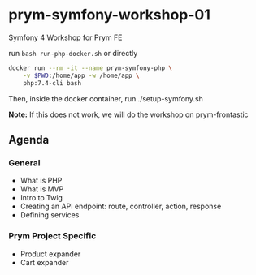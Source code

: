 # prym-symfony-workshop-01
Symfony 4 Workshop for Prym FE

run `bash run-php-docker.sh` or directly

```bash
docker run --rm -it --name prym-symfony-php \
	-v $PWD:/home/app -w /home/app \
	php:7.4-cli bash
```

Then, inside the docker container, run ./setup-symfony.sh

**Note:** If this does not work, we will do the workshop on prym-frontastic

## Agenda

### General
* What is PHP
* What is MVP
* Intro to Twig
* Creating an API endpoint: route, controller, action, response
* Defining services

### Prym Project Specific
* Product expander
* Cart expander
